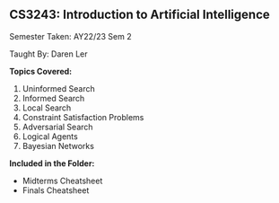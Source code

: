 ## CS3243: Introduction to Artificial Intelligence

Semester Taken: AY22/23 Sem 2

Taught By: Daren Ler

**Topics Covered:**
1. Uninformed Search
2. Informed Search
3. Local Search
4. Constraint Satisfaction Problems
5. Adversarial Search
6. Logical Agents
7. Bayesian Networks

**Included in the Folder:**
* Midterms Cheatsheet
* Finals Cheatsheet